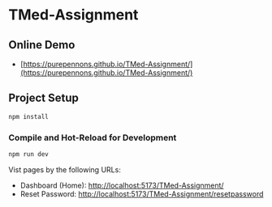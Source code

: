 # TMed-Assignment
## Online Demo
* [https://purepennons.github.io/TMed-Assignment/](https://purepennons.github.io/TMed-Assignment/)

## Project Setup
```sh
npm install
```

### Compile and Hot-Reload for Development

```sh
npm run dev
```
Vist pages by the following URLs:
* Dashboard (Home): [http://localhost:5173/TMed-Assignment/](http://localhost:5173/TMed-Assignment/)
* Reset Password: [http://localhost:5173/TMed-Assignment/resetpassword](http://localhost:5173/TMed-Assignment/resetpassword)

